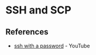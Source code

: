 # SSH and SCP

## References
- [ssh with a password](https://www.youtube.com/watch?v=vpk_1gldOAE&list=PL-osiE80TeTvGhHkpvfmKWOiIPF8UVy6c&index=18&ab_channel=CoreySchafer) - YouTube